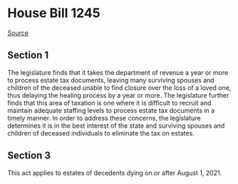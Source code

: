 # House Bill 1245

[Source](http://lawfilesext.leg.wa.gov/biennium/2021-22/Pdf/Bills/House%20Bills/1245.pdf)
## Section 1
The legislature finds that it takes the department of revenue a year or more to process estate tax documents, leaving many surviving spouses and children of the deceased unable to find closure over the loss of a loved one, thus delaying the healing process by a year or more. The legislature further finds that this area of taxation is one where it is difficult to recruit and maintain adequate staffing levels to process estate tax documents in a timely manner. In order to address these concerns, the legislature determines it is in the best interest of the state and surviving spouses and children of deceased individuals to eliminate the tax on estates.


## Section 3
This act applies to estates of decedents dying on or after August 1, 2021.

